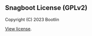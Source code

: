 ## Snagboot License (GPLv2)

Copyright (C) 2023 Bootlin

[View license](https://github.com/bootlin/snagboot/blob/main/LICENSE).
